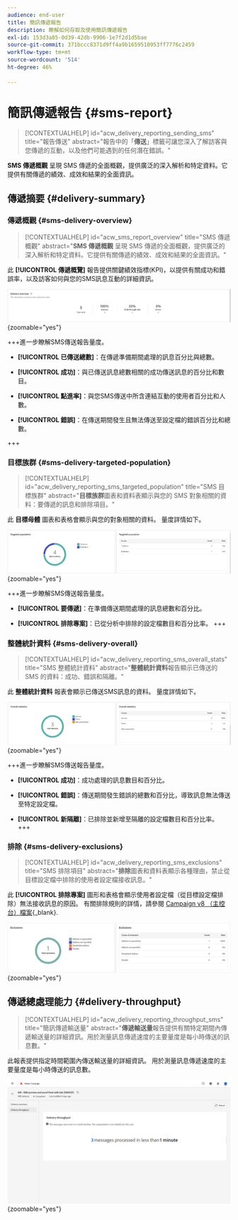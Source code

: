 ```yaml
---
audience: end-user
title: 簡訊傳遞報告
description: 瞭解如何存取及使用簡訊傳遞報告
exl-id: 153d3a85-0d39-42db-9906-1e7f2d1d5bae
source-git-commit: 371bccc8371d9ff4a9b1659510953ff7776c2459
workflow-type: tm+mt
source-wordcount: '514'
ht-degree: 46%

---
```


# 簡訊傳遞報告 {#sms-report}

>[!CONTEXTUALHELP]
>id="acw_delivery_reporting_sending_sms"
>title="報告傳送"
>abstract="報告中的「**傳送**」標籤可讓您深入了解訪客與您傳遞的互動，以及他們可能遇到的任何潛在錯誤。"

**SMS 傳遞概觀** 呈現 SMS 傳遞的全面概觀，提供廣泛的深入解析和特定資料。它提供有關傳遞的績效、成效和結果的全面資訊。

## 傳遞摘要 {#delivery-summary}

### 傳遞概觀 {#sms-delivery-overview}

>[!CONTEXTUALHELP]
>id="acw_sms_report_overview"
>title="SMS 傳遞概觀"
>abstract="**SMS 傳遞概觀** 呈現 SMS 傳遞的全面概觀，提供廣泛的深入解析和特定資料。它提供有關傳遞的績效、成效和結果的全面資訊。"

此 **[!UICONTROL 傳遞概覽]** 報告提供關鍵績效指標(KPI)，以提供有關成功和錯誤率，以及訪客如何與您的SMS訊息互動的詳細資訊。

![](assets/reporting_sms_3.png){zoomable=&quot;yes&quot;}

+++進一步瞭解SMS傳送報告量度。

* **[!UICONTROL 已傳送總數]**：在傳遞準備期間處理的訊息百分比與總數。

* **[!UICONTROL 成功]**：與已傳送訊息總數相關的成功傳送訊息的百分比和數目。

* **[!UICONTROL 點進率]**：與您SMS傳送中所含連結互動的使用者百分比和人數。

* **[!UICONTROL 錯誤]**：在傳送期間發生且無法傳送至設定檔的錯誤百分比和總數。

+++

### 目標族群 {#sms-delivery-targeted-population}

>[!CONTEXTUALHELP]
>id="acw_delivery_reporting_sms_targeted_population"
>title="SMS 目標族群"
>abstract="**目標族群**&#x200B;圖表和資料表顯示與您的 SMS 對象相關的資料：要傳遞的訊息和排除項目。"

此 **目標母體** 圖表和表格會顯示與您的對象相關的資料。 量度詳情如下。

![](assets/reporting_sms_4.png){zoomable=&quot;yes&quot;}

+++進一步瞭解SMS傳送報告量度。

* **[!UICONTROL 要傳遞]**：在準備傳送期間處理的訊息總數和百分比。

* **[!UICONTROL 排除專案]**：已從分析中排除的設定檔數目和百分比率。
+++


### 整體統計資料 {#sms-delivery-overall}

>[!CONTEXTUALHELP]
>id="acw_delivery_reporting_sms_overall_stats"
>title="SMS 整體統計資料"
>abstract="**整體統計資料**&#x200B;報告顯示已傳送的 SMS 的資料：成功、錯誤和隔離。"

此 **整體統計資料** 報表會顯示已傳送SMS訊息的資料。 量度詳情如下。

![](assets/reporting_sms_5.png){zoomable=&quot;yes&quot;}

+++進一步瞭解SMS傳送報告量度。

* **[!UICONTROL 成功]**：成功處理的訊息數目和百分比。

* **[!UICONTROL 錯誤]**：傳送期間發生錯誤的總數和百分比，導致訊息無法傳送至特定設定檔。

* **[!UICONTROL 新隔離]**：已排除並新增至隔離的設定檔數目和百分比率。
+++

### 排除 {#sms-delivery-exclusions}

>[!CONTEXTUALHELP]
>id="acw_delivery_reporting_sms_exclusions"
>title="SMS 排除項目"
>abstract="**排除**&#x200B;圖表和資料表顯示各種理由，禁止從目標設定檔中排除的使用者設定檔接收訊息。"

此 **[!UICONTROL 排除專案]** 圖形和表格會顯示使用者設定檔（從目標設定檔排除）無法接收訊息的原因。 有關排除規則的詳情，請參閱 [Campaign v8 （主控台）檔案](https://experienceleague.adobe.com/docs/campaign/campaign-v8/send/failures/delivery-failures.html#sms-quarantines){_blank}.

![](assets/reporting_sms_6.png){zoomable=&quot;yes&quot;}

## 傳遞總處理能力 {#delivery-throughput}

>[!CONTEXTUALHELP]
>id="acw_delivery_reporting_throughput_sms"
>title="簡訊傳遞輸送量"
>abstract="**傳遞輸送量**&#x200B;報告提供有關特定期間內傳遞輸送量的詳細資訊。用於測量訊息傳遞速度的主要量度是每小時傳送的訊息數。"

此報表提供指定時間範圍內傳送輸送量的詳細資訊。 用於測量訊息傳遞速度的主要量度是每小時傳送的訊息數。

![](assets/reporting_sms_2.png){zoomable=&quot;yes&quot;}
